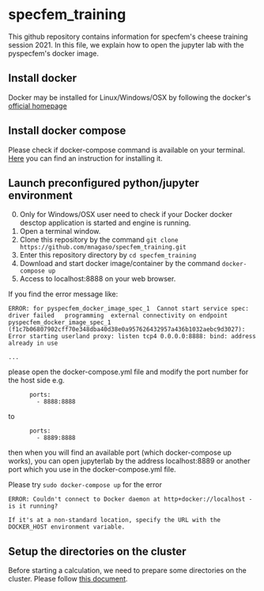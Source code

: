 # specfem_training

This github repository contains information for specfem's cheese training session 2021.
In this file, we explain how to open the jupyter lab with the pyspecfem's docker image.


## Install docker
Docker may be installed for Linux/Windows/OSX by following the docker's [official homepage](https://docs.docker.com/get-docker/)

## Install docker compose
Please check if docker-compose command is available on your terminal.  
[Here](https://docs.docker.com/compose/install/) you can find an instruction for installing it.  

## Launch preconfigured python/jupyter environment
0. Only for Windows/OSX user need to check if your Docker docker desctop application is started and engine is running.
1. Open a terminal window.
2. Clone this repository by the command `git clone https://github.com/mnagaso/specfem_training.git`
3. Enter this repository directory by `cd specfem_training`
4. Download and start docker image/container by the command `docker-compose up`
5. Access to localhost:8888 on your web browser.

If you find the error message like:
```
ERROR: for pyspecfem_docker_image_spec_1  Cannot start service spec: driver failed   programming  external connectivity on endpoint pyspecfem_docker_image_spec_1 (f1c7b06807902cff70e348dba40d38e0a957626432957a436b1032aebc9d3027):   
Error starting userland proxy: listen tcp4 0.0.0.0:8888: bind: address already in use

...
```
please open the docker-compose.yml file and modify the port number for the host side e.g.
```
      ports:
        - 8888:8888
```
to 
```
      ports:
        - 8889:8888
```
then when you will find an available port (which docker-compose up works), 
you can open jupyterlab by the address localhost:8889 or another port which you use in the docker-compose.yml file.


Please try `sudo docker-compose up` for the error
```
ERROR: Couldn't connect to Docker daemon at http+docker://localhost - is it running?

If it's at a non-standard location, specify the URL with the DOCKER_HOST environment variable. 
```


## Setup the directories on the cluster
Before starting a calculation, we need to prepare some directories on the cluster.
Please follow [this document](SETUP_CLUSTER.md).







